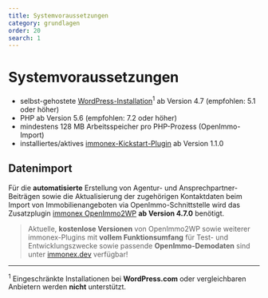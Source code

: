 ```yaml
---
title: Systemvoraussetzungen
category: grundlagen
order: 20
search: 1
---
```


# Systemvoraussetzungen

- selbst-gehostete [WordPress-Installation](https://de.wordpress.org/download/)<sup>1</sup> ab Version 4.7 (empfohlen: 5.1 oder höher)
- PHP ab Version 5.6 (empfohlen: 7.2 oder höher)
- mindestens 128 MB Arbeitsspeicher pro PHP-Prozess (OpenImmo-Import)
- installiertes/aktives [immonex-Kickstart-Plugin](https://de.wordpress.org/plugins/immonex-kickstart/) ab Version 1.1.0

## Datenimport

Für die **automatisierte** Erstellung von Agentur- und Ansprechpartner-Beiträgen sowie die Aktualisierung der zugehörigen Kontaktdaten beim Import von Immobilienangeboten via OpenImmo-Schnittstelle wird das Zusatzplugin [immonex OpenImmo2WP](https://plugins.inveris.de/de/shop/immonex-openimmo2wp) **ab Version 4.7.0** benötigt.

> Aktuelle, **kostenlose Versionen** von OpenImmo2WP sowie weiterer immonex-Plugins mit **vollem Funktionsumfang** für Test- und Entwicklungszwecke sowie passende **OpenImmo-Demodaten** sind unter [immonex.dev](https://immonex.dev/) verfügbar!

---

<sup>1</sup> Eingeschränkte Installationen bei **WordPress.com** oder vergleichbaren Anbietern werden **nicht** unterstützt.